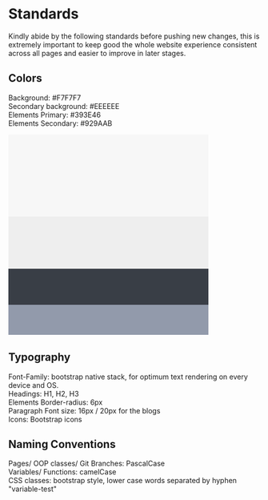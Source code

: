 # Standards

Kindly abide by the following standards before pushing new changes, this is extremely important to keep good the whole website experience consistent across all pages and easier to improve in later stages.

## Colors

Background: #F7F7F7   
Secondary background: #EEEEEE   
Elements Primary: #393E46   
Elements Secondary: #929AAB   

<img src="./colors.png"/>

## Typography

Font-Family: bootstrap native stack, for optimum text rendering on every device and OS.   
Headings: H1, H2, H3   
Elements Border-radius: 6px   
Paragraph Font size: 16px / 20px for the blogs   
Icons: Bootstrap icons   

## Naming Conventions 
Pages/ OOP classes/ Git Branches: PascalCase   
Variables/ Functions: camelCase   
CSS classes: bootstrap style, lower case words separated by hyphen "variable-test"   
